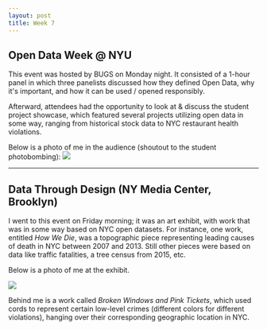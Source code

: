 ```yaml
---
layout: post
title: Week 7
---
```


## Open Data Week @ NYU
This event was hosted by BUGS on Monday night. It consisted of a 1-hour panel in which three panelists discussed how they defined Open Data, why it's important, and how it can be used / opened responsibly.

Afterward, attendees had the opportunity to look at & discuss the student project showcase, which featured several projects utilizing open data in some way, ranging from historical stock data to NYC restaurant health violations.

Below is a photo of me in the audience (shoutout to the student photobombing):
![](https://raw.githubusercontent.com/nyu-ossd-s18/cak503-weekly/blob/master/images/event1.JPG)

********************

## Data Through Design (NY Media Center, Brooklyn)
I went to this event on Friday morning; it was an art exhibit, with work that was in some way based on NYC open datasets. For instance, one work, entitled *How We Die*, was a topographic piece representing leading causes of death in NYC between 2007 and 2013. Still other pieces were based on data like traffic fatalities, a tree census from 2015, etc.

Below is a photo of me at the exhibit.

![](https://raw.githubusercontent.com/nyu-ossd-s18/cak503-weekly/blob/master/images/event2.JPG)

Behind me is a work called *Broken Windows and Pink Tickets*, which used cords to represent certain low-level crimes (different colors for different violations), hanging over their corresponding geographic location in NYC.  
